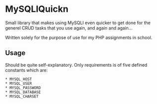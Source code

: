MySQLIQuickn
===============================================================================

Small library that makes using MySQLI even quicker to get done
for the generel CRUD tasks that you use again, and again and again...
 
 Written solely for the purpose of use for my PHP assignments in school.

 ## Usage

 Should be quite self-explanatory.
 Only requirements is of five defined constants which are:

    * MYSQL_HOST
    * MYSQL_USER
    * MYSQL_PASSWORD
    * MYSQL_DATABASE
    * MYSQL_CHARSET
